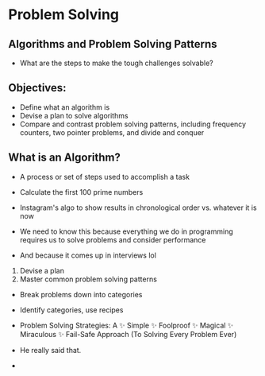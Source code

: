 # Problem Solving

## Algorithms and Problem Solving Patterns

- What are the steps to make the tough challenges solvable?

## Objectives:

- Define what an algorithm is
- Devise a plan to solve algorithms
- Compare and contrast problem solving patterns, including frequency counters, two pointer problems, and divide and conquer

## What is an Algorithm?

- A process or set of steps used to accomplish a task

- Calculate the first 100 prime numbers
- Instagram's algo to show results in chronological order vs. whatever it is now

- We need to know this because everything we do in programming requires us to solve problems and consider performance

- And because it comes up in interviews lol

1. Devise a plan
2. Master common problem solving patterns

- Break problems down into categories
- Identify categories, use recipes

- Problem Solving Strategies: A ✨ Simple ✨ Foolproof ✨ Magical ✨ Miraculous ✨ Fail-Safe Approach (To Solving Every Problem Ever)
- He really said that.

-
